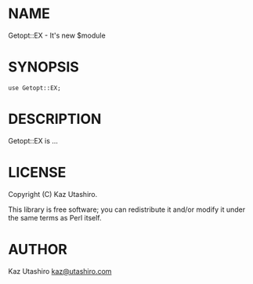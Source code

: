 # NAME

Getopt::EX - It's new $module

# SYNOPSIS

    use Getopt::EX;

# DESCRIPTION

Getopt::EX is ...

# LICENSE

Copyright (C) Kaz Utashiro.

This library is free software; you can redistribute it and/or modify
it under the same terms as Perl itself.

# AUTHOR

Kaz Utashiro <kaz@utashiro.com>

